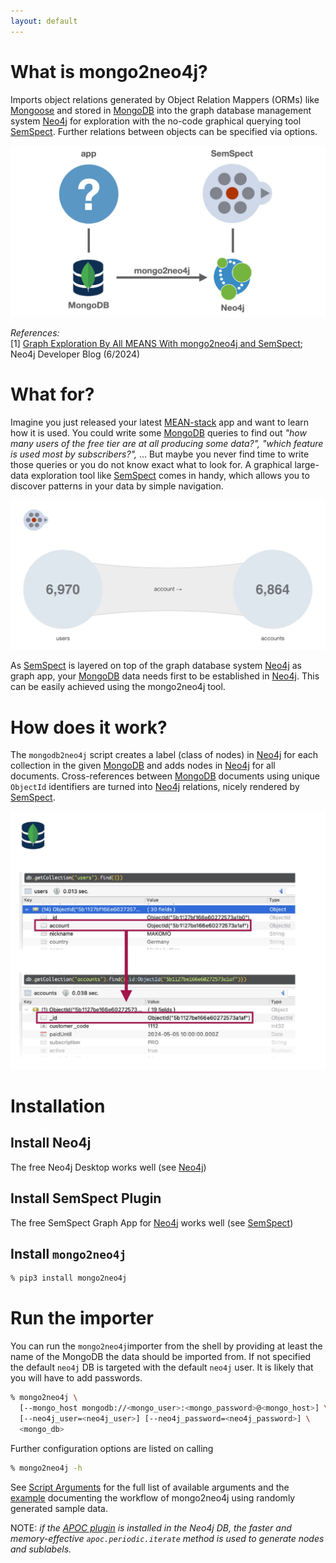 ```yaml
---
layout: default
---
```


# What is mongo2neo4j?

Imports object relations generated by Object Relation Mappers (ORMs) like [Mongoose](https://mongoosejs.com/) and stored in [MongoDB](https://www.mongodb.com/) into the graph database management system [Neo4j](https://neo4j.com/) for exploration with the no-code graphical querying tool [SemSpect](https://www.semspect.de/). Further relations between objects can be specified via options.

![](https://github.com/MAKOMO/mongo2neo4j/blob/main/images/motivation.jpg?raw=true)

_References:_   
[1] [Graph Exploration By All MEANS With mongo2neo4j and SemSpect](https://neo4j.com/developer-blog/mean-stack-mongo2neo4j-semspect/); Neo4j Developer Blog (6/2024)


# What for?

Imagine you just released your latest [MEAN-stack](https://en.wikipedia.org/wiki/MEAN_(solution_stack)) app and want to learn how it is used. You could write some [MongoDB](https://www.mongodb.com/) queries to find out _"how many users of the free tier are at all producing some data?", "which feature is used most by subscribers?",_ ... But maybe you never find time to write those queries or you do not know exact what to look for. A graphical large-data exploration tool like [SemSpect](https://www.semspect.de/) comes in handy, which allows you to discover patterns in your data by simple navigation.

![](https://github.com/MAKOMO/mongo2neo4j/blob/main/images/semspect.jpg?raw=true)

As [SemSpect](https://www.semspect.de/) is layered on top of the graph database system [Neo4j](https://neo4j.com/) as graph app, your [MongoDB](https://www.mongodb.com/) data needs first to be established in [Neo4j](https://neo4j.com/). This can be easily achieved using the mongo2neo4j tool.


# How does it work?

The `mongodb2neo4j` script creates a label (class of nodes) in [Neo4j](https://neo4j.com/) for each collection in the given [MongoDB](https://www.mongodb.com/) and adds nodes in [Neo4j](https://neo4j.com/) for all documents. Cross-references between [MongoDB](https://www.mongodb.com/) documents using unique `ObjectId` identifiers are turned into [Neo4j](https://neo4j.com/) relations, nicely rendered by [SemSpect](https://www.semspect.de/).

![](https://github.com/MAKOMO/mongo2neo4j/blob/main/images/mongodb.jpg?raw=true)


# Installation

## Install Neo4j

The free Neo4j Desktop works well (see [Neo4j](https://neo4j.com/))

## Install SemSpect Plugin

The free SemSpect Graph App for [Neo4j](https://neo4j.com/) works well (see [SemSpect](https://www.semspect.de/))

## Install `mongo2neo4j`

```sh
% pip3 install mongo2neo4j
```

# Run the importer

You can run the `mongo2neo4j`importer from the shell by providing at least the name of the MongoDB the data should be imported from. If not specified the default `neo4j` DB is targeted with the default `neo4j` user. It is likely that you will have to add passwords.

```sh
% mongo2neo4j \
  [--mongo_host mongodb://<mongo_user>:<mongo_password>@<mongo_host>] \
  [--neo4j_user=<neo4j_user>] [--neo4j_password=<neo4j_password>] \
  <mongo_db>
```

Further configuration options are listed on calling

```sh
% mongo2neo4j -h
```

See [Script Arguments](https://github.com/MAKOMO/mongo2neo4j/wiki/Script-Arguments) for the full list of available arguments and the [example](https://github.com/MAKOMO/mongo2neo4j/blob/main/example/README.md) documenting the workflow of mongo2neo4j using randomly generated sample data. 


NOTE: *if the [APOC plugin](https://neo4j.com/docs/apoc/) is installed in the Neo4j DB, the faster and memory-effective `apoc.periodic.iterate` method is used to generate nodes and sublabels.*